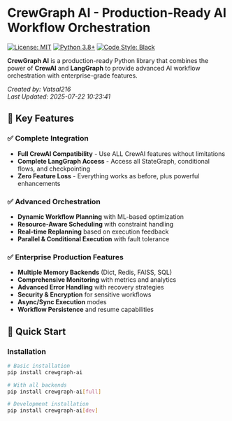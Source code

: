 # CrewGraph AI - Production-Ready AI Workflow Orchestration

[![License: MIT](https://img.shields.io/badge/License-MIT-yellow.svg)](https://opensource.org/licenses/MIT)
[![Python 3.8+](https://img.shields.io/badge/python-3.8+-blue.svg)](https://www.python.org/downloads/)
[![Code Style: Black](https://img.shields.io/badge/code%20style-black-000000.svg)](https://github.com/psf/black)

**CrewGraph AI** is a production-ready Python library that combines the power of **CrewAI** and **LangGraph** to provide advanced AI workflow orchestration with enterprise-grade features.

*Created by: Vatsal216*  
*Last Updated: 2025-07-22 10:23:41*

## 🎯 **Key Features**

### ✅ **Complete Integration**
- **Full CrewAI Compatibility** - Use ALL CrewAI features without limitations
- **Complete LangGraph Access** - Access all StateGraph, conditional flows, and checkpointing
- **Zero Feature Loss** - Everything works as before, plus powerful enhancements

### ✅ **Advanced Orchestration**
- **Dynamic Workflow Planning** with ML-based optimization
- **Resource-Aware Scheduling** with constraint handling
- **Real-time Replanning** based on execution feedback
- **Parallel & Conditional Execution** with fault tolerance

### ✅ **Enterprise Production Features**
- **Multiple Memory Backends** (Dict, Redis, FAISS, SQL)
- **Comprehensive Monitoring** with metrics and analytics
- **Advanced Error Handling** with recovery strategies
- **Security & Encryption** for sensitive workflows
- **Async/Sync Execution** modes
- **Workflow Persistence** and resume capabilities

## 🚀 **Quick Start**

### Installation

```bash
# Basic installation
pip install crewgraph-ai

# With all backends
pip install crewgraph-ai[full]

# Development installation
pip install crewgraph-ai[dev]